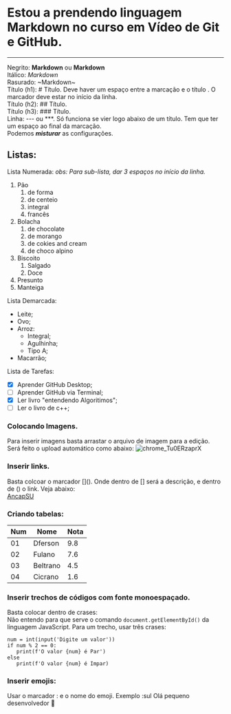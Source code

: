 # Estou a prendendo linguagem Markdown no curso em Vídeo de Git e GitHub.
*** 
Negrito: **Markdown** ou __Markdown__  
Itálico: *Markdown*  
Rasurado: ~Markdown~  
Título (h1): # Título. Deve haver um espaço entre a marcação e o título . O marcador deve estar no início da linha.  
Título (h2): ## Título.   
Título (h3): ### Título.  
Linha: --- ou ***. Só funciona se vier logo abaixo de um título. Tem que ter um espaço ao final da marcação.  
Podemos __*misturar*__ as configurações.  
## Listas:
Lista Numerada: 
*obs: Para sub-lista, dar 3 espaços no início da linha.*
1. Pão
   1. de forma
   2. de centeio
   3. integral
   4. francês
5. Bolacha
   1. de chocolate
   3. de morango
   6. de cokies and cream
   7. de choco alpino
8. Biscoito
   1. Salgado
   2. Doce
9. Presunto
10. Manteiga

Lista Demarcada:
* Leite;
* Ovo;
* Arroz:
  * Integral;
  * Agulhinha;
  * Tipo A;
* Macarrão;

Lista de Tarefas:
- [x] Aprender GitHub Desktop;
- [ ] Aprender GitHub via Terminal;
- [x] Ler livro "entendendo Algoritimos";
- [ ] Ler o livro de c++;

### Colocando Imagens.  
Para inserir imagens basta arrastar o arquivo de imagem para a edição. Será feito o upload automático como abaixo:
![chrome_Tu0ERzaprX](https://github.com/user-attachments/assets/c8294325-7de4-4133-86dd-2ddeca792a34)

### Inserir links.  
Basta colcoar o marcador \[](). Onde dentro de [] será a descrição, e dentro de () o link. Veja abaixo:  
[AncapSU](https://www.youtube.com/@ancap_su)

### Criando tabelas:
Num|Nome|Nota
---|---|---
01|Dferson|9.8
02|Fulano|7.6
03|Beltrano|4.5
04|Cicrano|1.6

### Inserir trechos de códigos com fonte monoespaçado.  
Basta colocar dentro de crases:  
Não entendo para que serve o comando `document.getElementById()` da linguagem JavaScript.
Para um trecho, usar três crases:  
```
num = int(input('Digite um valor'))
if num % 2 == 0:
   print(f'O valor {num} é Par')
else
   print(f'O valor {num} é Impar)
```
### Inserir emojis:  
Usar o marcador : e o nome do emoji. Exemplo \:sul
Olá pequeno desenvolvedor 🖖
